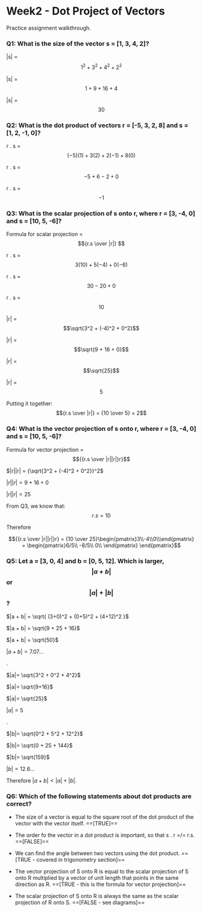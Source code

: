 # Week2 - Dot Project of Vectors

Practice assignment walkthrough. 

### Q1: What is the size of the vector **s** = [1, 3, 4, 2]?

|s| = $$1^2 + 3^2 + 4^2 + 2^2$$

|s| = $$1 + 9 + 16 + 4$$

|s| = $$30$$ 

### Q2: What is the dot product of vectors **r** = [-5, 3, 2, 8] and **s** = [1, 2, -1, 0]?

r . s = $$(-5)(1) + 3(2) + 2(-1) + 8(0)$$

r . s = $$-5+6-2+0$$

r . s = $$-1$$ 

### Q3: What is the scalar projection of **s** onto **r**, where **r** = [3, -4, 0] and **s** = [10, 5, -6]? 

Formula for scalar projection = $${r.s \over |r|} $$

r . s = $$3(10) + 5(-4) + 0(-6)$$

r . s = $$30 - 20 + 0$$

r . s = $$10$$

|r| = $$\sqrt{3^2 + (-4)^2 + 0^2}$$

|r| = $$\sqrt{9 + 16 + 0}$$

|r| = $$\sqrt{25}$$

|r| = $$5$$

Putting it together: $${r.s \over |r|} = {10 \over 5} = 2$$

### Q4: What is the vector projection of **s** onto **r**, where **r** = [3, -4, 0] and **s** = [10, 5, -6]? 

Formula for vector projection = $${{r.s \over |r||r|}r}$$

$|r||r| = {\sqrt{3^2 + (-4)^2 + 0^2}}^2$

$|r||r| = {9 + 16 + 0}$

$|r||r| = 25$

From Q3, we know that: $$r.s = 10$$

Therefore

$${{r.s \over |r||r|}r} = {10 \over 25}\begin{pmatrix}3\\-4\\0\\\end{pmatrix} = \begin{pmatrix}6/5\\ -8/5\\ 0\\ \end{pmatrix} \end{pmatrix}$$

### Q5: Let **a** = [3, 0, 4] and **b** = [0, 5, 12]. Which is larger, $$|a + b|$$ or $$|a| + |b|$$? 

$|a + b| = \sqrt{ (3+0)^2 + (0+5)^2 + (4+12)^2 }$

$|a + b| = \sqrt{9 + 25 + 16}$

$|a + b| = \sqrt{50}$

$|a + b| = 7.07...$

.

$|a|= \sqrt{3^2 + 0^2 + 4^2}$

$|a|= \sqrt{9+16}$

$|a|= \sqrt{25}$

$|a|= 5$

.

$|b|= \sqrt{0^2 + 5^2 + 12^2}$

$|b|= \sqrt{0 + 25 + 144}$

$|b|= \sqrt{159}$

$|b|= 12.6...$

Therefore $|a + b| < |a| + |b|$.

### Q6: Which of the following statements about dot products are correct? 

* The size of a vector is equal to the square root of the dot product of the vector with the vector itself. ==[TRUE]==

* The order fo the vector in a dot product is important, so that s . r =/= r.s. ==[FALSE]==

* We can find the angle between two vectors using the dot product. ==[TRUE - covered in trigonometry section]==

* The vector projection of S onto R is equal to the scalar projection of S onto R multiplied by a vector of unit length that points in the same direction as R. ==[TRUE - this is the formula for vector projection]==

* The scalar projection of S onto R is always the same as the scalar projection of R onto S. ==[FALSE - see diagrams]==